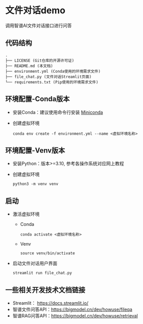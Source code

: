# 文件对话demo

调用智谱AI文件对话接口进行问答

## 代码结构
```
.
├── LICENSE (Git仓库的开源许可证)
├── README.md (本文档)
├── environment.yml (Conda使用的环境需求文件)
├── file_chat.py (文件对话Streamlit页面)
└── requirements.txt (Pip使用的环境需求文件)
```

## 环境配置-Conda版本

* 安装Conda：建议使用命令行安装 [Miniconda](https://docs.anaconda.com/miniconda/#quick-command-line-install)

* 创建虚拟环境
    ```
    conda env create -f environment.yml --name <虚拟环境名称>
    ```

## 环境配置-Venv版本

* 安装Python：版本>=3.10, 参考各操作系统对应网上教程

* 创建虚拟环境
    ```
    python3 -m venv venv
    ```

## 启动

* 激活虚拟环境
    * Conda
        ```
        conda activate <虚拟环境名称>
        ```
    * Venv
        ```
        source venv/bin/activate
        ```

* 启动文件对话用户界面
    ```
    streamlit run file_chat.py
    ```

## 一些相关开发技术文档链接

* Streamlit： https://docs.streamlit.io/
* 智谱文件问答API：https://bigmodel.cn/dev/howuse/fileqa
* 智谱RAG问答API：https://bigmodel.cn/dev/howuse/retrieval